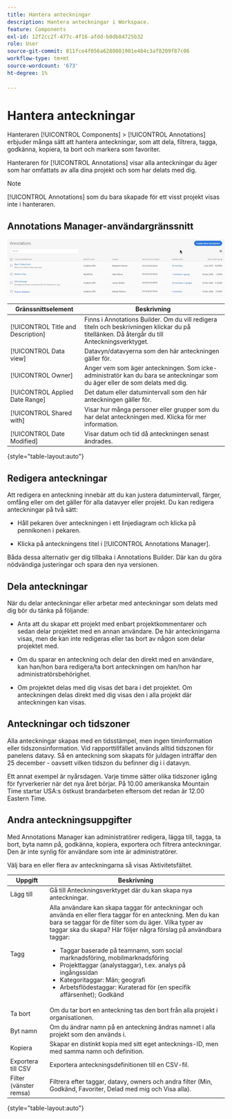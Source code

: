 ```yaml
---
title: Hantera anteckningar
description: Hantera anteckningar i Workspace.
feature: Components
exl-id: 12f2cc2f-477c-4f16-afdd-b0db84725b32
role: User
source-git-commit: 811fce4f056a6280081901e484c3af8209f87c06
workflow-type: tm+mt
source-wordcount: '673'
ht-degree: 1%

---
```


# Hantera anteckningar

Hanteraren [!UICONTROL Components] > [!UICONTROL Annotations] erbjuder många sätt att hantera anteckningar, som att dela, filtrera, tagga, godkänna, kopiera, ta bort och markera som favoriter.

Hanteraren för [!UICONTROL Annotations] visar alla anteckningar du äger som har omfattats av alla dina projekt och som har delats med dig.

>[!NOTE]
>
>[!UICONTROL Annotations] som du bara skapade för ett visst projekt visas inte i hanteraren.

## Annotations Manager-användargränssnitt

![Anteckningsalternativ som delning, taggning eller kopiering som beskrivs i nästa avsnitt.](assets/annotation-mgr.png)

| Gränssnittselement | Beskrivning |
| --- | --- | 
| [!UICONTROL Title and Description] | Finns i Annotations Builder. Om du vill redigera titeln och beskrivningen klickar du på titellänken. Då återgår du till Anteckningsverktyget. |
| [!UICONTROL Data view] | Datavyn/datavyerna som den här anteckningen gäller för. |
| [!UICONTROL Owner] | Anger vem som äger anteckningen. Som icke-administratör kan du bara se anteckningar som du äger eller de som delats med dig. |
| [!UICONTROL Applied Date Range] | Det datum eller datumintervall som den här anteckningen gäller för. |
| [!UICONTROL Shared with] | Visar hur många personer eller grupper som du har delat anteckningen med. Klicka för mer information. |
| [!UICONTROL Date Modified] | Visar datum och tid då anteckningen senast ändrades. |

{style="table-layout:auto"}

## Redigera anteckningar

Att redigera en anteckning innebär att du kan justera datumintervall, färger, omfång eller om det gäller för alla datavyer eller projekt. Du kan redigera anteckningar på två sätt:

* Håll pekaren över anteckningen i ett linjediagram och klicka på pennikonen i pekaren.

* Klicka på anteckningens titel i [!UICONTROL Annotations Manager].

Båda dessa alternativ ger dig tillbaka i Annotations Builder. Där kan du göra nödvändiga justeringar och spara den nya versionen.

## Dela anteckningar

När du delar anteckningar eller arbetar med anteckningar som delats med dig bör du tänka på följande:

* Anta att du skapar ett projekt med enbart projektkommentarer och sedan delar projektet med en annan användare. De här anteckningarna visas, men de kan inte redigeras eller tas bort av någon som delar projektet med.

* Om du sparar en anteckning och delar den direkt med en användare, kan han/hon bara redigera/ta bort anteckningen om han/hon har administratörsbehörighet.

* Om projektet delas med dig visas det bara i det projektet. Om anteckningen delas direkt med dig visas den i alla projekt där anteckningen kan visas.

## Anteckningar och tidszoner

Alla anteckningar skapas med en tidsstämpel, men ingen timinformation eller tidszonsinformation. Vid rapporttillfället används alltid tidszonen för panelens datavy. Så en anteckning som skapats för juldagen inträffar den 25 december - oavsett vilken tidszon du befinner dig i i datavyn.

Ett annat exempel är nyårsdagen. Varje timme sätter olika tidszoner igång för fyrverkerier när det nya året börjar. På 10.00 amerikanska Mountain Time startar USA:s östkust brandarbeten eftersom det redan är 12.00 Eastern Time.

## Andra anteckningsuppgifter

Med Annotations Manager kan administratörer redigera, lägga till, tagga, ta bort, byta namn på, godkänna, kopiera, exportera och filtrera anteckningar. Den är inte synlig för användare som inte är administratörer.

Välj bara en eller flera av anteckningarna så visas Aktivitetsfältet.

| Uppgift | Beskrivning |
| --- | --- |
| Lägg till | Gå till Anteckningsverktyget där du kan skapa nya anteckningar. |
| Tagg | Alla användare kan skapa taggar för anteckningar och använda en eller flera taggar för en anteckning. Men du kan bara se taggar för de filter som du äger. Vilka typer av taggar ska du skapa? Här följer några förslag på användbara taggar:<ul><li>Taggar baserade på teamnamn, som social marknadsföring, mobilmarknadsföring</li><li>Projekttaggar (analystaggar), t.ex. analys på ingångssidan</li><li>Kategoritaggar: Män; geografi</li><li>Arbetsflödestaggar: Kuraterad för (en specifik affärsenhet); Godkänd</li></ul> |
| Ta bort | Om du tar bort en anteckning tas den bort från alla projekt i organisationen. |
| Byt namn | Om du ändrar namn på en anteckning ändras namnet i alla projekt som den används i. |
| Kopiera | Skapar en distinkt kopia med sitt eget antecknings-ID, men med samma namn och definition. |
| Exportera till CSV | Exportera anteckningsdefinitionen till en CSV-fil. |
| Filter (vänster remsa) | Filtrera efter taggar, datavy, owners och andra filter (Min, Godkänd, Favoriter, Delad med mig och Visa alla). |

{style="table-layout:auto"}
